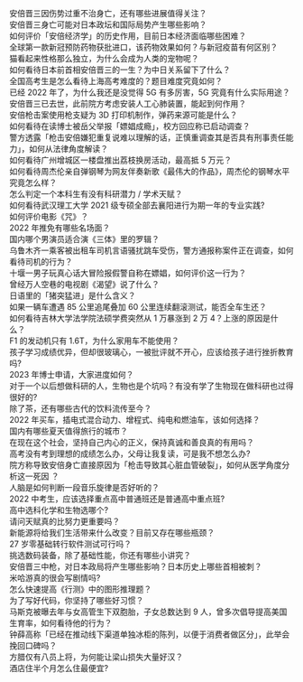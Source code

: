 安倍晋三因伤势过重不治身亡，还有哪些进展值得关注？  
安倍晋三身亡可能对日本政坛和国际局势产生哪些影响？  
如何评价「安倍经济学」的历史作用，目前日本经济面临哪些困难？  
全球第一款新冠预防药物获批进口，该药物效果如何？与新冠疫苗有何区别？  
猫看起来性格那么独立，为什么会成为人类的宠物呢？  
如何看待日本前首相安倍晋三的一生？为中日关系留下了什么？  
全国高考生是怎么看待上海高考难度的？题目难度究竟如何？  
已经 2022 年了，为什么我还是没觉得 5G 有多厉害，5G 究竟有什么实际用途？  
安倍晋三已去世，此前院方考虑安装人工心肺装置，能起到何作用？  
安倍枪击案使用枪支疑为 3D 打印机制作，弹药来源可能是什么？  
如何看待在读博士被岳父举报「嫖娼成瘾」，校方回应称已启动调查？  
警方透露「枪击安倍嫌犯重复说难以理解的话，正慎重调查其是否具有刑事责任能力」，如何从法律角度解读？  
如何看待广州增城区一楼盘推出荔枝换房活动，最高抵 5 万元？  
如何看待周杰伦亲自弹钢琴为网友伴奏新歌《最伟大的作品》，周杰伦的钢琴水平究竟怎么样？  
怎么判定一个本科生有没有科研潜力 / 学术天赋？  
如何看待武汉理工大学 2021 级专硕全部去襄阳进行为期一年的专业实践?  
如何评价电影《咒》？  
2022 年推免有哪些名场面？  
国内哪个男演员适合演《三体》里的罗辑？  
乌鲁木齐一乘客被出租车司机言语骚扰跳车受伤，警方通报称案件正在调查，如何看待司机的行为？  
十堰一男子玩真心话大冒险报假警自称在嫖娼，如何评价这一行为？  
曾经万人空巷的电视剧《渴望》说了什么？  
日语里的「猪突猛进」是什么含义？  
如果一辆车遭遇 85 公里追尾叠加 60 公里连续翻滚测试，能否全车生还？  
如何看待吉林大学法学院法硕学费突然从 1 万暴涨到 2 万 4？上涨的原因是什么？  
F1 的发动机只有 1.6T，为什么家用车不能使用？  
孩子学习成绩优异，但却很玻璃心，一被批评就不开心，应该给孩子进行挫折教育吗?  
2023 年博士申请，大家进度如何？  
对于一个以后想做科研的人，生物也是个坑吗？有没有学了生物现在做科研也过得很好的?  
除了茶，还有哪些古代的饮料流传至今？  
2022 年买车，插电式混合动力、增程式、纯电和燃油车，该如何选择？  
国内有哪些夏天值得旅行的城市？  
在现在这个社会，坚持自己内心的正义，保持真诚和善良真的有用吗？  
高考没有考到理想的成绩怎么办，父母让我复读，可是我不想怎么办?  
院方称导致安倍身亡直接原因为「枪击导致其心脏血管破裂」，如何从医学角度分析这一死因 ？  
人脑是如何判断一段音乐旋律是否好听的？  
2022 中考生，应该选择重点高中普通班还是普通高中重点班?  
高中选科化学和生物选哪个?  
请问天赋真的比努力更重要吗？  
新能源将给我们生活带来什么改变？目前又存在哪些瓶颈？  
27 岁零基础转行软件测试可行吗？  
挑选数码装备，除了基础性能，你还有哪些小讲究？  
安倍晋三中枪，对日本政局将产生哪些影响？日本历史上哪些首相被刺？  
米哈游真的很会写剧情吗?  
怎么快速提高《行测》中的图形推理题？  
为了写好代码，你坚持了哪些好习惯？  
马斯克被曝去年与女高管生下双胞胎，子女总数达到 9 人，曾多次倡导提高美国生育率，如何看待他的行为？  
钟薛高称「已经在推动线下渠道单独冰柜的陈列，以便于消费者做区分」，此举会挽回口碑吗？  
方腊仅有八员上将，为何能让梁山损失大量好汉？  
酒店住半个月怎么住最便宜?  
